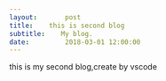 ```yaml
---
layout:       post
title:    this is second blog
subtitle:    My blog.
date:         2018-03-01 12:00:00
---
```


this is my second blog,create by vscode